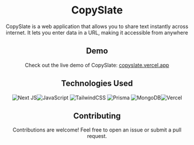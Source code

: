 <h1 align="center">CopySlate</h1>

<div align="center">
  CopySlate is a web application that allows you to share text instantly across internet. It lets you enter data in a URL, making it accessible from anywhere

## Demo

Check out the live demo of CopySlate: [copyslate.vercel.app](https://copyslate.vercel.app)

## Technologies Used
![Next JS](https://img.shields.io/badge/Next-black?style=for-the-badge&logo=next.js&logoColor=white)![JavaScript](https://img.shields.io/badge/javascript-%23323330.svg?style=for-the-badge&logo=javascript&logoColor=%23F7DF1E)
![TailwindCSS](https://img.shields.io/badge/tailwindcss-%2338B2AC.svg?style=for-the-badge&logo=tailwind-css&logoColor=white)
![Prisma](https://img.shields.io/badge/Prisma-3982CE?style=for-the-badge&logo=Prisma&logoColor=white)
![MongoDB](https://img.shields.io/badge/MongoDB-%234ea94b.svg?style=for-the-badge&logo=mongodb&logoColor=white)![Vercel](https://img.shields.io/badge/vercel-%23000000.svg?style=for-the-badge&logo=vercel&logoColor=white)


## Contributing
Contributions are welcome! Feel free to open an issue or submit a pull request.

</div>
